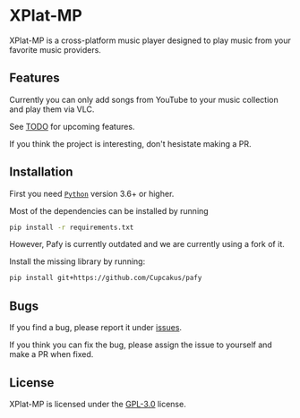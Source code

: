 # XPlat-MP

XPlat-MP is a cross-platform music player designed to play music from your favorite music providers.

## Features

Currently you can only add songs from YouTube to your music collection and play them via VLC.

See [TODO](TODO.md) for upcoming features.

If you think the project is interesting, don't hesistate making a PR.

## Installation

First you need [`Python`](https://www.python.org/downloads/) version 3.6+ or higher.

Most of the dependencies can be installed by running

```sh
pip install -r requirements.txt
```

However, Pafy is currently outdated and we are currently using a fork of it.

Install the missing library by running:

```sh
pip install git+https://github.com/Cupcakus/pafy
```

## Bugs

If you find a bug, please report it under [issues](https://github.com/RealSoerensen/XPLAT-MusicPlayer/issues).

If you think you can fix the bug, please assign the issue to yourself and make a PR when fixed.

## License

XPlat-MP is licensed under the [GPL-3.0](LICENSE.md) license.
